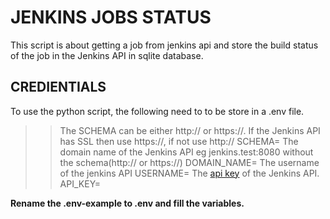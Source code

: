 # JENKINS JOBS STATUS
This script is about getting a job from jenkins api and store the build status of the job in the Jenkins API in sqlite database.

## CREDIENTIALS
To use the python script, the following need to to be store in a .env file.

>> The SCHEMA can be either http:// or https://.
>> If the Jenkins API has SSL then use https://, if not use http://
SCHEMA=
>> The domain name of the Jenkins API eg jenkins.test:8080
>> without the schema(http:// or https://)
DOMAIN_NAME=
>> The username of the jenkins API
USERNAME=
>> The [api key](https://jenkins.io/blog/2018/07/02/new-api-token-system/) of the Jenkins API. 
API_KEY=

**Rename the .env-example to .env and fill the variables.**